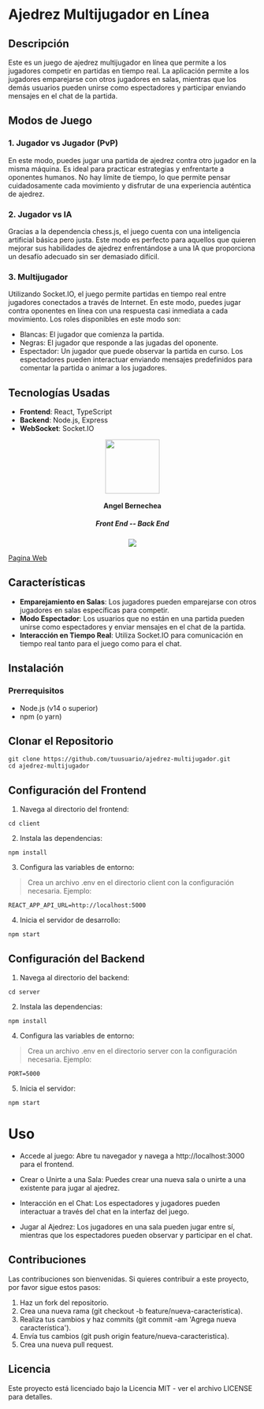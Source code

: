 # Ajedrez Multijugador en Línea

## Descripción

Este es un juego de ajedrez multijugador en línea que permite a los jugadores competir en partidas en tiempo real. La aplicación permite a los jugadores emparejarse con otros jugadores en salas, mientras que los demás usuarios pueden unirse como espectadores y participar enviando mensajes en el chat de la partida.


## Modos de Juego
### 1. Jugador vs Jugador (PvP)
En este modo, puedes jugar una partida de ajedrez contra otro jugador en la misma máquina. Es ideal para practicar estrategias y enfrentarte a oponentes humanos. No hay límite de tiempo, lo que permite pensar cuidadosamente cada movimiento y disfrutar de una experiencia auténtica de ajedrez.

### 2. Jugador vs IA
Gracias a la dependencia chess.js, el juego cuenta con una inteligencia artificial básica pero justa. Este modo es perfecto para aquellos que quieren mejorar sus habilidades de ajedrez enfrentándose a una IA que proporciona un desafío adecuado sin ser demasiado difícil.

### 3. Multijugador
Utilizando Socket.IO, el juego permite partidas en tiempo real entre jugadores conectados a través de Internet. En este modo, puedes jugar contra oponentes en línea con una respuesta casi inmediata a cada movimiento. Los roles disponibles en este modo son:

- Blancas: El jugador que comienza la partida.
- Negras: El jugador que responde a las jugadas del oponente.
- Espectador: Un jugador que puede observar la partida en curso. Los espectadores pueden interactuar enviando mensajes predefinidos para comentar la partida o animar a los jugadores.


## Tecnologías Usadas

- **Frontend**: React, TypeScript
- **Backend**: Node.js, Express
- **WebSocket**: Socket.IO

<div align="center">
        <a href="https://github.com/54albert54" target="_blank" rel="author">
          <img width="110" src="https://avatars.githubusercontent.com/u/126289455?v=4"/>
        </a>
          <h4 style="margin-top: 1rem;">Angel Bernechea</h4>
          <h5 style="margin-top: 1rem;">Front End -- Back End</h5>
        <!-- <a href="https://github.com/54albert54" target="_blank">
          <img src="https://img.shields.io/static/v1?style=for-the-badge&message=GitHub&color=172B4D&logo=GitHub&logoColor=FFFFFF&label="/>
        </a> -->
        <a href="https://www.linkedin.com/in/angel-bernechea/" target="_blank">
          <img src="https://img.shields.io/badge/linkedin%20-%230077B5.svg?&style=for-the-badge&logo=linkedin&logoColor=white"/>
        </a>
      </div>


[Pagina Web](https://multjugador-jedrez.onrender.com/)

## Características

- **Emparejamiento en Salas**: Los jugadores pueden emparejarse con otros jugadores en salas específicas para competir.
- **Modo Espectador**: Los usuarios que no están en una partida pueden unirse como espectadores y enviar mensajes en el chat de la partida.
- **Interacción en Tiempo Real**: Utiliza Socket.IO para comunicación en tiempo real tanto para el juego como para el chat.

## Instalación

### Prerrequisitos

- Node.js (v14 o superior)
- npm (o yarn)

## Clonar el Repositorio

``` 
git clone https://github.com/tuusuario/ajedrez-multijugador.git
cd ajedrez-multijugador  
```
## Configuración del Frontend
1.  Navega al directorio del frontend:


```
cd client
```
2. Instala las dependencias:

```
npm install
```
3. Configura las variables de entorno:

> Crea un archivo .env en el directorio client con la configuración necesaria. Ejemplo:


``` 
REACT_APP_API_URL=http://localhost:5000
```
4. Inicia el servidor de desarrollo:


```
npm start
```
## Configuración del Backend
1. Navega al directorio del backend:


```
cd server
```
2. Instala las dependencias:


```
npm install
```
4. Configura las variables de entorno:

>Crea un archivo .env en el directorio server con la configuración necesaria. Ejemplo:


```
PORT=5000
```
5. Inicia el servidor:

```
npm start
```
# Uso
- Accede al juego: Abre tu navegador y navega a http://localhost:3000 para el frontend.

- Crear o Unirte a una Sala: Puedes crear una nueva sala o unirte a una existente para jugar al ajedrez.

- Interacción en el Chat: Los espectadores y jugadores pueden interactuar a través del chat en la interfaz del juego.

- Jugar al Ajedrez: Los jugadores en una sala pueden jugar entre sí, mientras que los espectadores pueden observar y participar en el chat.

## Contribuciones
Las contribuciones son bienvenidas. Si quieres contribuir a este proyecto, por favor sigue estos pasos:

1. Haz un fork del repositorio.
2. Crea una nueva rama (git checkout -b feature/nueva-caracteristica).
3. Realiza tus cambios y haz commits (git commit -am 'Agrega nueva característica').
4. Envía tus cambios (git push origin feature/nueva-caracteristica).
5. Crea una nueva pull request.
## Licencia
Este proyecto está licenciado bajo la Licencia MIT - ver el archivo LICENSE para detalles.





